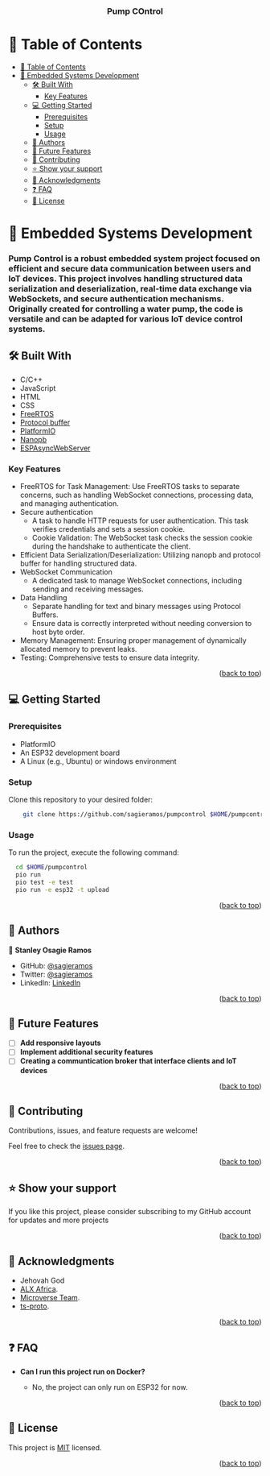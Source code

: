 <div align="center">

  <h3><b>Pump COntrol</b></h3>

</div>

# 📗 Table of Contents

- [📗 Table of Contents](#-table-of-contents)
- [📖 Embedded Systems Development ](#-pumcontrol-)
  - [🛠  Built With ](#--built-with-)
    - [Key Features ](#key-features-)
  - [💻 Getting Started ](#-getting-started-)
    - [Prerequisites](#prerequisites)
    - [Setup](#setup)
    - [Usage](#usage)
  - [👥 Authors ](#-authors-)
  - [🔭 Future Features ](#-future-features-)
  - [🤝 Contributing ](#-contributing-)
  - [⭐️ Show your support ](#️-show-your-support-)
  - [🙏 Acknowledgments ](#-acknowledgments-)
  - [❓ FAQ ](#-faq-)
  - [📝 License ](#-license-)


# 📖 Embedded Systems Development <a name="pumcontrol"></a>

### Pump Control is a robust embedded system project focused on efficient and secure data communication between users and IoT devices. This project involves handling structured data serialization and deserialization, real-time data exchange via WebSockets, and secure authentication mechanisms. Originally created for controlling a water pump, the code is versatile and can be adapted for various IoT device control systems.

## 🛠  Built With <a name="built-with"></a>
- C/C++
- JavaScript
- HTML
- CSS
- [FreeRTOS](https://www.freertos.org/)
- [Protocol buffer](https://protobuf.dev/) 
- [PlatformIO](https://platformio.org/)
- [Nanopb](https://github.com/nanopb/nanopb)
- [ESPAsyncWebServer](https://github.com/lacamera/ESPAsyncWebServer)

### Key Features <a name="key-features"></a>
- FreeRTOS for Task Management: Use FreeRTOS tasks to separate concerns, such as handling WebSocket connections, processing data, and managing authentication.
- Secure authentication
  - A task to handle HTTP requests for user authentication. This task verifies credentials and sets a session cookie.
  - Cookie Validation: The WebSocket task checks the session cookie during the handshake to authenticate the client.
- Efficient Data Serialization/Deserialization: Utilizing nanopb and protocol buffer for handling structured data.
- WebSocket Communication
  - A dedicated task to manage WebSocket connections, including sending and receiving messages.
- Data Handling 
  - Separate handling for text and binary messages using Protocol Buffers.
  - Ensure data is correctly interpreted without needing conversion to host byte order.
- Memory Management: Ensuring proper management of dynamically allocated memory to prevent leaks.
- Testing: Comprehensive tests to ensure data integrity.

<p align="right">(<a href="#readme-top">back to top</a>)</p>

## 💻 Getting Started <a name="getting-started"></a>

### Prerequisites

- PlatformIO
- An ESP32 development board
- A Linux (e.g., Ubuntu) or windows environment

### Setup

Clone this repository to your desired folder:
```sh
    git clone https://github.com/sagieramos/pumpcontrol $HOME/pumpcontrol
```
### Usage

To run the project, execute the following command:

```sh
  cd $HOME/pumpcontrol
  pio run
  pio test -e test
  pio run -e esp32 -t upload
```

<p align="right">(<a href="#readme-top">back to top</a>)</p>


## 👥 Authors <a name="authors"></a>
👤 **Stanley Osagie Ramos**
- GitHub: [@sagieramos](https://github.com/sagieramos)
- Twitter: [@sagieramos](https://twitter.com/sagieramos)
- LinkedIn: [LinkedIn](https://linkedin.com/in/sagieramos)

<p align="right">(<a href="#readme-top">back to top</a>)</p>


## 🔭 Future Features <a name="future-features"></a>

- [ ] **Add responsive layouts**
- [ ] **Implement additional security features**
- [ ] **Creating a communtication broker that interface clients and IoT devices**

<p align="right">(<a href="#readme-top">back to top</a>)</p>

## 🤝 Contributing <a name="contributing"></a>

Contributions, issues, and feature requests are welcome!

Feel free to check the [issues page](https://github.com/sagieramos/pumpcontrol/issues).

<p align="right">(<a href="#readme-top">back to top</a>)</p>



## ⭐️ Show your support <a name="support"></a>

If you like this project, please consider subscribing to my GitHub account for updates and more projects

<p align="right">(<a href="#readme-top">back to top</a>)</p>


## 🙏 Acknowledgments <a name="acknowledgements"></a>
- Jehovah God
- [ALX Africa](https://www.alxafrica.com/).
- [Microverse Team](https://www.microverse.org/).
- [ts-proto](https://github.com/stephenh/ts-proto).

<p align="right">(<a href="#readme-top">back to top</a>)</p>

## ❓ FAQ <a name="faq"></a>

- **Can I run this project run on Docker?**

  - No, the project can only run on ESP32 for now.

<p align="right">(<a href="#readme-top">back to top</a>)</p>

## 📝 License <a name="license"></a>

This project is [MIT](./LICENSE) licensed.

<p align="right">(<a href="#readme-top">back to top</a>)</p>



<!-- https://www.iconpacks.net/free-icon/warning-sign-9773.html -->